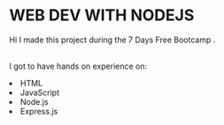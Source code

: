# WEB DEV WITH NODEJS
Hi I made this project during the 7 Days Free Bootcamp
</b>.

<br>I got to have hands on experience on:
<li>HTML
<li>JavaScript
<li>Node.js
<li>Express.js

